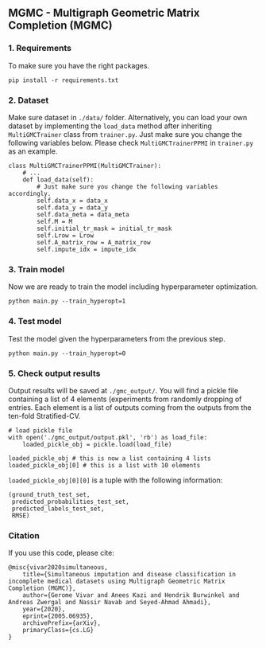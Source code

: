 ## MGMC - Multigraph Geometric Matrix Completion (MGMC)

### 1. Requirements
To make sure you have the right packages.
```
pip install -r requirements.txt
```
### 2. Dataset
Make sure dataset in `./data/` folder. Alternatively, you can load your own 
dataset by implementing the `load_data` method after inheriting 
`MultiGMCTrainer` class from `trainer.py`. Just make sure you change the 
following variables below. Please check `MultiGMCTrainerPPMI` in `trainer.py`
 as an example.
```
class MultiGMCTrainerPPMI(MultiGMCTrainer):
    # ... 
    def load_data(self):
        # Just make sure you change the following variables accordingly.
        self.data_x = data_x
        self.data_y = data_y
        self.data_meta = data_meta
        self.M = M
        self.initial_tr_mask = initial_tr_mask
        self.Lrow = Lrow
        self.A_matrix_row = A_matrix_row
        self.impute_idx = impute_idx
```
### 3. Train model
Now we are ready to train the model including hyperparameter optimization.
```
python main.py --train_hyperopt=1
```

### 4. Test model
Test the model given the hyperparameters from the previous step.
```
python main.py --train_hyperopt=0
```

### 5. Check output results
Output results will be saved at `./gmc_output/`. You will find a pickle file 
containing a list of 4 elements (experiments from randomly dropping of 
entries. Each element is a list of outputs coming from the 
outputs from the ten-fold Stratified-CV.
```
# load pickle file
with open('./gmc_output/output.pkl', 'rb') as load_file:
    loaded_pickle_obj = pickle.load(load_file)

loaded_pickle_obj # this is now a list containing 4 lists
loaded_pickle_obj[0] # this is a list with 10 elements
```

`loaded_pickle_obj[0][0]` is a tuple with the following information:
```
(ground_truth_test_set, 
 predicted_probabilities_test_set, 
 predicted_labels_test_set, 
 RMSE)
 ```
    
### Citation
If you use this code, please cite:
```
@misc{vivar2020simultaneous,
    title={Simultaneous imputation and disease classification in incomplete medical datasets using Multigraph Geometric Matrix Completion (MGMC)},
    author={Gerome Vivar and Anees Kazi and Hendrik Burwinkel and Andreas Zwergal and Nassir Navab and Seyed-Ahmad Ahmadi},
    year={2020},
    eprint={2005.06935},
    archivePrefix={arXiv},
    primaryClass={cs.LG}
}
```